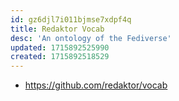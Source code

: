 ```yaml
---
id: gz6djl7i011bjmse7xdpf4q
title: Redaktor Vocab
desc: 'An ontology of the Fediverse'
updated: 1715892525990
created: 1715892518529
---
```


- https://github.com/redaktor/vocab